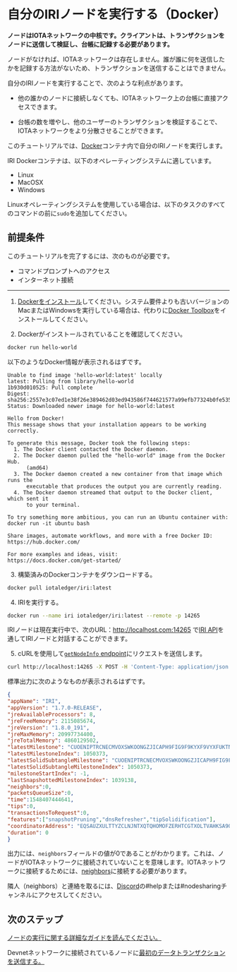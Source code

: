 # 自分のIRIノードを実行する（Docker）
<!-- # Run your own IRI node -->

**ノードはIOTAネットワークの中核です。クライアントは、トランザクションをノードに送信して検証し、台帳に記録する必要があります。**
<!-- **Nodes are the core of an IOTA network. Clients must send their transactions to nodes to have them validated and recorded in the ledger.** -->

ノードがなければ、IOTAネットワークは存在しません。誰が誰に何を送信したかを記録する方法がないため、トランザクションを送信することはできません。
<!-- Without nodes, IOTA networks wouldn't exist. No one would be able to send transactions because there would be no way of recording who sent what to whom. -->

自分のIRIノードを実行することで、次のような利点があります。
<!-- By running your own IRI node, you have the following benefits: -->
* 他の誰かのノードに接続しなくても、IOTAネットワーク上の台帳に直接アクセスできます。
<!-- * You have your own direct access to a ledger on an IOTA network instead of having to connect to someone else's node -->
* 台帳の数を増やし、他のユーザーのトランザクションを検証することで、IOTAネットワークをより分散させることができます。
<!-- * You help the IOTA network to become more distributed by adding to the number of ledgers and validating other users' transactions -->

このチュートリアルでは、[Docker](https://www.docker.com/)コンテナ内で自分のIRIノードを実行します。
<!-- In this tutorial, you're going to run your own IRI node in a [Docker](https://www.docker.com/) container. -->

IRI Dockerコンテナは、以下のオペレーティングシステムに適しています。
<!-- The IRI Docker container is suitable for the following operating systems: -->
* Linux
* MacOSX
* Windows

Linuxオペレーティングシステムを使用している場合は、以下のタスクのすべてのコマンドの前に`sudo`を追加してください。
<!-- If you're using a Linux operating system, add `sudo` before all the commands in the following tasks. -->

## 前提条件
<!-- ## Prerequisites -->

このチュートリアルを完了するには、次のものが必要です。
<!-- To complete this tutorial, you need the following: -->

* コマンドプロンプトへのアクセス
* インターネット接続
<!-- * Access to a command prompt -->
<!-- * An Internet connection -->

---

1. [Dockerをインストール](https://docs.docker.com/install/#supported-platforms)してください。システム要件よりも古いバージョンのMacまたはWindowsを実行している場合は、代わりに[Docker Toolbox](https://docs.docker.com/toolbox/overview/)をインストールしてください。
<!-- 1. [Install Docker](https://docs.docker.com/install/#supported-platforms). If you're running a version of Mac or Windows that's older than the system requirements, install the [Docker toolbox](https://docs.docker.com/toolbox/overview/) instead. -->

2. Dockerがインストールされていることを確認してください。
<!-- 2. Make sure that Docker is installed -->

  ```bash
  docker run hello-world
  ```

  以下のようなDocker情報が表示されるはずです。
  <!-- You should see some Docker information like the following: -->

  ```
  Unable to find image 'hello-world:latest' locally
  latest: Pulling from library/hello-world
  1b930d010525: Pull complete
  Digest: sha256:2557e3c07ed1e38f26e389462d03ed943586f744621577a99efb77324b0fe535
  Status: Downloaded newer image for hello-world:latest

  Hello from Docker!
  This message shows that your installation appears to be working correctly.

  To generate this message, Docker took the following steps:
    1. The Docker client contacted the Docker daemon.
    2. The Docker daemon pulled the "hello-world" image from the Docker Hub.
        (amd64)
    3. The Docker daemon created a new container from that image which runs the
        executable that produces the output you are currently reading.
    4. The Docker daemon streamed that output to the Docker client, which sent it
        to your terminal.

  To try something more ambitious, you can run an Ubuntu container with:
  docker run -it ubuntu bash

  Share images, automate workflows, and more with a free Docker ID:
  https://hub.docker.com/

  For more examples and ideas, visit:
  https://docs.docker.com/get-started/
  ```

3. 構築済みのDockerコンテナをダウンロードする。
<!-- 3. Download the pre-built Docker container -->

  ```bash
  docker pull iotaledger/iri:latest
  ```

4. IRIを実行する。
<!-- 4. Run the IRI -->

  ```bash
  docker run --name iri iotaledger/iri:latest --remote -p 14265
  ```

  IRIノードは現在実行中で、次のURL：http://localhost.com:14265 で[IRI API](root://iri/0.1/references/api-reference.md)を通してIRIノードと対話することができます。
  <!-- Your IRI node is now running and you can interact with it through the [IRI API](root://iri/0.1/references/api-reference.md) at the following URL: -->
  <!-- http://localhost.com:14265 -->

5. cURLを使用して[`getNodeInfo` endpoint](root://iri/0.1/references/api-reference.md#getNodeInfo)にリクエストを送信します。
<!-- 5. Use cURL to send a request to the [`getNodeInfo` endpoint](root://iri/0.1/references/api-reference.md#getNodeInfo) -->
  ```bash
  curl http://localhost:14265 -X POST -H 'Content-Type: application/json' -H 'X-IOTA-API-Version: 1' -d '{"command": "getNodeInfo"}'
  ```

  標準出力に次のようなものが表示されるはずです。
  <!-- You should see something like the following in the output: -->
  ```json
  {
  "appName": "IRI",
  "appVersion": "1.7.0-RELEASE",
  "jreAvailableProcessors": 8,
  "jreFreeMemory": 2115085674,
  "jreVersion": "1.8.0_191",
  "jreMaxMemory": 20997734400,
  "jreTotalMemory": 4860129502,
  "latestMilestone": "CUOENIPTRCNECMVOXSWKOONGZJICAPH9FIG9F9KYXF9VYXFUKTNDCCLLWRZNUHZIGLJZFWPOVCIZA9999",
  "latestMilestoneIndex": 1050373,
  "latestSolidSubtangleMilestone": "CUOENIPTRCNECMVOXSWKOONGZJICAPH9FIG9F9KYXF9VYXFUKTNDCCLLWRZNUHZIGLJZFWPOVCIZA9999",
  "latestSolidSubtangleMilestoneIndex": 1050373,
  "milestoneStartIndex": -1,
  "lastSnapshottedMilestoneIndex": 1039138,
  "neighbors":0,
  "packetsQueueSize":0,
  "time":1548407444641,
  "tips":0,
  "transactionsToRequest":0,
  "features":["snapshotPruning","dnsRefresher","tipSolidification"],
  "coordinatorAddress": "EQSAUZXULTTYZCLNJNTXQTQHOMOFZERHTCGTXOLTVAHKSA9OGAZDEKECURBRIXIJWNPFCQIOVFVVXJVD9",
  "duration": 0
  }
  ```

出力には、`neighbors`フィールドの値が0であることがわかります。これは、ノードがIOTAネットワークに接続されていないことを意味します。IOTAネットワークに接続するためには、[neighbors](root://iri/0.1/concepts/neighbor-iri-node.md)に接続する必要があります。
<!-- You'll notice in the output that the value of the `neighbors` field is 0. This means that your node is not connected to an IOTA network. To do so, you need to connect to [neighbors](root://iri/0.1/concepts/neighbor-iri-node.md). -->

隣人（neighbors）と連絡を取るには、[Discord](https://discordapp.com/invite/fNGZXvh)の#helpまたは#nodesharingチャンネルにアクセスしてください。
<!-- For help connecting to neighbors, go to the #help or #nodesharing channel on our [Discord](https://discordapp.com/invite/fNGZXvh). -->

## 次のステップ
<!-- ## Next steps -->

[ノードの実行に関する詳細なガイドを読んでください。](root://iri/0.1/introduction/overview.md)
<!-- [Read more in-depth guides about running a node](root://iri/0.1/introduction/overview.md). -->

Devnetネットワークに接続されているノードに[最初のデータトランザクションを送信する。](../tutorials/send-a-zero-value-transaction-with-nodejs.md)
<!-- [Send your first data transaction](../tutorials/send-a-zero-value-transaction-with-nodejs.md) to a node that's connected to the Devnet network. -->
